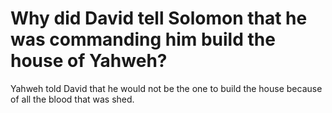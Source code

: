 # Why did David tell Solomon that he was commanding him build the house of Yahweh?

Yahweh told David that he would not be the one to build the house because of all the blood that was shed.
